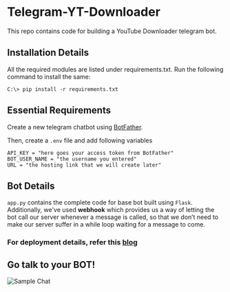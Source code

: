 # Telegram-YT-Downloader
This repo contains code for building a YouTube Downloader telegram bot.

## Installation Details
All the required modules are listed under requirements.txt. Run the following command to install the same:
```
C:\> pip install -r requirements.txt
```

## Essential Requirements
Create a new telegram chatbot using [BotFather](https://core.telegram.org/bots#6-botfather).

Then, create a ```.env``` file and add following variables
```
API_KEY = "here goes your access token from BotFather"
BOT_USER_NAME = "the username you entered"
URL = "the hosting link that we will create later"
```

## Bot Details
```app.py``` contains the complete code for base bot built using ```Flask```. Additionally, we've used **webhook** which provides us a way of letting the bot call our server whenever a message is called, so that we don’t need to make our server suffer in a while loop waiting for a message to come.

### For deployment details, refer this [blog]()

## Go talk to your BOT!
![Sample Chat](https://github.com/San-B-09/Telegram-YT-Downloader/blob/master/README%20Images/Sample%20Chat.gif)
